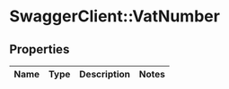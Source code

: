 # SwaggerClient::VatNumber

## Properties
Name | Type | Description | Notes
------------ | ------------- | ------------- | -------------



